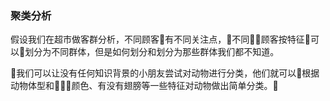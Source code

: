 ### 聚类分析
假设我们在超市做客群分析，不同顾客有不同关注点，不同顾客按特征可以划分为不同群体，但是如何划分和划分为那些群体我们都不知道。

我们可以让没有任何知识背景的小朋友尝试对动物进行分类，他们就可以根据动物体型和颜色、有没有翅膀等一些特征对动物做出简单分类。